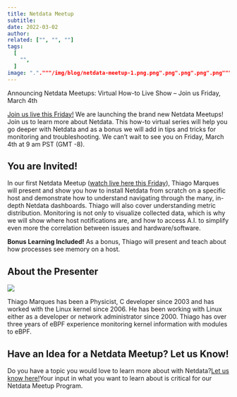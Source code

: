 ```yaml
---
title: Netdata Meetup
subtitle: 
date: 2022-03-02
author: 
related: ["", "", ""]
tags: 
  [
    "",
  ]
image: "."."""/img/blog/netdata-meetup-1.png.png".png".png".png".png"""""
---
```

Announcing Netdata Meetups: Virtual How-to Live Show – Join us Friday, March 4th

[Join us live this Friday!](https://youtu.be/lBd0-TFJGAY) We are launching the brand new Netdata Meetups! Join us to learn more about Netdata. This how-to virtual series will help you go deeper with Netdata and as a bonus we will add in tips and tricks for monitoring and troubleshooting. We can’t wait to see you on Friday, March 4th at 9 am PST (GMT -8).

## You are Invited!

In our first Netdata Meetup (<a href="https://youtu.be/lBd0-TFJGAY">watch live here this Friday</a>), Thiago Marques will present and show you how to install Netdata from scratch on a specific host and demonstrate how to understand navigating through the many, in-depth Netdata dashboards. Thiago will also cover understanding metric distribution. Monitoring is not only to visualize collected data, which is why we will show where host notifications are, and how to access A.I. to simplify even more the correlation between issues and hardware/software.

<strong>Bonus Learning Included!</strong> As a bonus, Thiago will present and teach about how processes see memory on a host.

## About the Presenter

![](..//img/wp-archive/uploads/2022/03/Thiago-Marques_final-214x300-1.jpeg)

Thiago Marques has been a Physicist, C developer since 2003 and has worked with the Linux kernel since 2006. He has been working with Linux either as a developer or network administrator since 2000. Thiago has over three years of eBPF experience monitoring kernel information with modules to eBPF.

## Have an Idea for a Netdata Meetup? Let us Know!

Do you have a topic you would love to learn more about with Netdata?<a href="https://github.com/netdata/netdata/discussions/12151">Let us know here!</a>Your input in what you want to learn about is critical for our Netdata Meetup Program.

